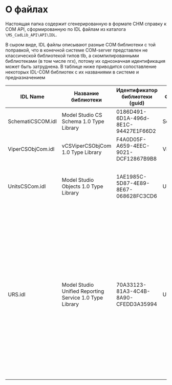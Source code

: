 # О файлах

Настоящая папка содержит сгенерированную в формате CHM справку к COM API, сформированную по IDL файлам из каталога `\MS_CadLib_API\API\IDL`. 

В сыром виде, IDL файлы описывают разные COM библиотеки с той поправкой, что в конечной системе COM-server представлен не классической библиотекой типов tlb, а скомпилированными библиотеками (в том числе nrx), потому их однозначная идентификация может быть затруднена. В таблице ниже приводится сопоставление некоторых IDL-COM библиотек с их названиями в системе и предназначением

IDL Name | Название библиотеки | Идентификатор библиотеки (guid) |Файл COM-server | Interop DLL | C++ API | Комментарий
--| -- | -- | --| -- | -- | --
SchematiCSCOM.idl | Model Studio CS Schema 1.0 Type Library | 0186D491-6D1A-496d-8E1C-94427E1F66D2 | SchematiCSCOM.nrx | Interop.SchematiCSCOMLib.dll | `\Stable_API\Model Studio CS\Source\SchematiCSCOM` | (?) Доступ к объектной модели ModelStudio
ViperCSObjCom.idl | vCSViperCSObjCom 1.0 Type Library| F4A0D05F-A659-4EEC-9021-DCF12867B9B8| ViperCSObjCom.nrx | Interop.vCSViperCSObjComLib.dll |`\Stable_API\Model Studio CS\Source\ViperCSObjCom` | Описание интерфейсов объектов трубопроводов
UnitsCSCom.idl | Model Studio Objects 1.0 Type Library | 1AE1985C-5D87-4E89-8E67-068628FC3CD6 | UnitsCSCom.nrx | Отсутствует | `\Stable_API\Model Studio CS\Source\UnitsCSCom` | Описание интерфейсов стандартного оборудования и доступ к параметрам объектов MS
URS.idl |Model Studio Unified Reporting Service 1.0 Type Library | 70A33123-81A3-4C4B-8A90-CFEDD3A35994 | URS.nrx | Interop.mdsURSLib.dll | `\Stable_API\Model Studio CS\Source\URS` | Описание профиля (настроек) для отчетов у системы документирования ModelStudio. Интерфейс называется IURSApplication, метод для получения отчета – CreateReport. В качестве параметра туда можно передать название профиля экспорта из настроек MS, полный путь к профилю экспорта или профиль экспорта в виде MSXMLDom. На выходе получается COM-объект типа MSXMLDom.
